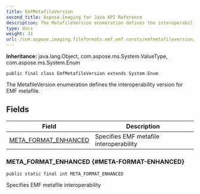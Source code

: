 ```yaml
---
title: EmfMetafileVersion
second_title: Aspose.Imaging for Java API Reference
description: The MetafileVersion enumeration defines the interoperability version for EMF metafile.
type: docs
weight: 31
url: /com.aspose.imaging.fileformats.emf.emf.consts/emfmetafileversion/
---
```

**Inheritance:**
java.lang.Object, com.aspose.ms.System.ValueType, com.aspose.ms.System.Enum
```
public final class EmfMetafileVersion extends System.Enum
```

The MetafileVersion enumeration defines the interoperability version for EMF metafile.
## Fields

| Field | Description |
| --- | --- |
| [META_FORMAT_ENHANCED](#META-FORMAT-ENHANCED) | Specifies EMF metafile interoperability |
### META_FORMAT_ENHANCED {#META-FORMAT-ENHANCED}
```
public static final int META_FORMAT_ENHANCED
```


Specifies EMF metafile interoperability


